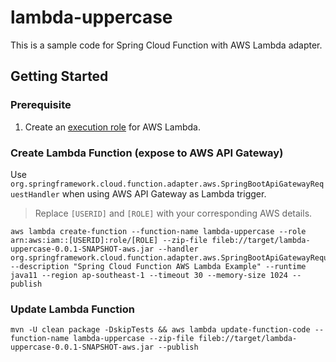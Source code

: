 # lambda-uppercase
This is a sample code for Spring Cloud Function with AWS Lambda adapter.

## Getting Started

### Prerequisite
1. Create an [execution role](https://docs.aws.amazon.com/lambda/latest/dg/lambda-intro-execution-role.html) for AWS Lambda.

### Create Lambda Function (expose to AWS API Gateway)
Use `org.springframework.cloud.function.adapter.aws.SpringBootApiGatewayRequestHandler` when using AWS API Gateway as Lambda trigger. 
> Replace `[USERID]` and `[ROLE]` with your corresponding AWS details.

```shell script
aws lambda create-function --function-name lambda-uppercase --role arn:aws:iam::[USERID]:role/[ROLE] --zip-file fileb://target/lambda-uppercase-0.0.1-SNAPSHOT-aws.jar --handler org.springframework.cloud.function.adapter.aws.SpringBootApiGatewayRequestHandler --description "Spring Cloud Function AWS Lambda Example" --runtime java11 --region ap-southeast-1 --timeout 30 --memory-size 1024 --publish
```

### Update Lambda Function
```shell script
mvn -U clean package -DskipTests && aws lambda update-function-code --function-name lambda-uppercase --zip-file fileb://target/lambda-uppercase-0.0.1-SNAPSHOT-aws.jar --publish
```